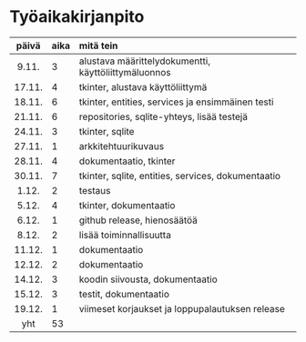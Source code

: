 # Työaikakirjanpito

| päivä | aika | mitä tein  |
| :----:|:-----| :-----|
| 9.11. | 3    | alustava määrittelydokumentti, käyttöliittymäluonnos |
| 17.11. | 4   | tkinter, alustava käyttöliittymä |
| 18.11. | 6   | tkinter, entities, services ja ensimmäinen testi |
| 21.11. | 6   | repositories, sqlite-yhteys, lisää testejä |
| 24.11. | 3   | tkinter, sqlite |
| 27.11. | 1   | arkkitehtuurikuvaus |
| 28.11. | 4   | dokumentaatio, tkinter |
| 30.11. | 7   | tkinter, sqlite, entities, services, dokumentaatio |
| 1.12.  | 2   | testaus |
| 5.12.  | 4   | tkinter, dokumentaatio |
| 6.12.  | 1   | github release, hienosäätöä |
| 8.12.  | 2   | lisää toiminnallisuutta |
| 11.12. | 1   | dokumentaatio |
| 12.12. | 2   | dokumentaatio |
| 14.12. | 3   | koodin siivousta, dokumentaatio |
| 15.12. | 3   | testit, dokumentaatio |
| 19.12. | 1   | viimeset korjaukset ja loppupalautuksen release |
| yht | 53 | |
